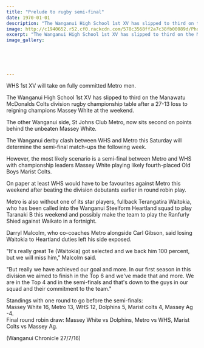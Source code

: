 ```yaml
---
title: "Prelude to rugby semi-final"
date: 1970-01-01
description: "The Wanganui High School 1st XV has slipped to third on the Manawatu McDonalds Colts division rugby championship table after a 27-13 loss to reigning champions Massey White at the weekend..."
image: http://c1940652.r52.cf0.rackcdn.com/578c3568ff2a7c38fb00089d/Photo-of-RUGBY-BALL.jpg
excerpt: "The Wanganui High School 1st XV has slipped to third on the Manawatu McDonalds Colts division rugby championship table after a 27-13 loss to reigning champions Massey White at the weekend."
image_gallery:
    
    
    
    
    
---
```


<p>WHS 1st XV will take on fully committed Metro men.</p>
<p>The Wanganui High School 1st XV has slipped to third on the Manawatu McDonalds Colts division rugby championship table after a 27-13 loss to reigning champions Massey White at the weekend.</p>
<p>The other Wanganui side, St Johns Club Metro, now sits second on points behind the unbeaten Massey White.</p>
<p>The Wanganui derby clash between WHS and Metro this Saturday will determine the semi-final match-ups the following week.</p>
<p>However, the most likely scenario is a semi-final between Metro and WHS with championship leaders Massey White playing likely fourth-placed Old Boys Marist Colts.</p>
<p>On paper at least WHS would have to be favourites against Metro this weekend after beating the division debutants earlier in round robin play.</p>
<p>Metro is also without one of its star players, fullback Terangatira Waitokia, who has been called into the Wanganui Steelform Heartland squad to play Taranaki B this weekend and possibly make the team to play the Ranfurly Shied against Waikato in a fortnight.</p>
<p>Darryl Malcolm, who co-coaches Metro alongside Carl Gibson, said losing Waitokia to Heartland duties left his side exposed.</p>
<p>"It's really great Te (Waitokia) got selected and we back him 100 percent, but we will miss him," Malcolm said.</p>
<p>"But really we have achieved our goal and more. In our first season in this division we aimed to finish in the Top 6 and we've made that and more. We are in the Top 4 and in the semi-finals and that's down to the guys in our squad and their commitment to the team."</p>
<p>Standings with one round to go before the semi-finals:<br />Massey White 16, Metro 13, WHS 12, Dolphins 5, Marist colts 4, Massey Ag -4.<br />Final round robin draw: Massey White vs Dolphins, Metro vs WHS, Marist Colts vs Massey Ag.</p>
<p>(Wanganui Chronicle 27/7/16)</p>

